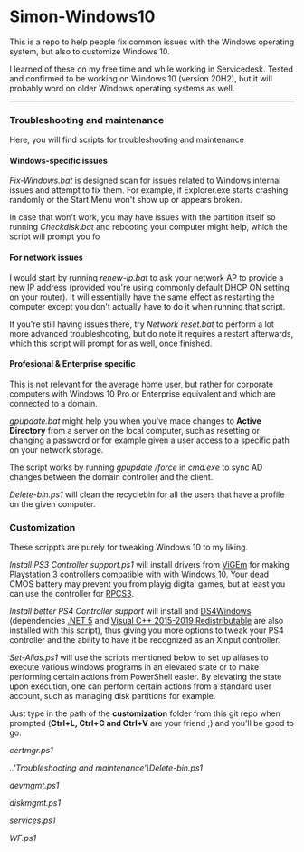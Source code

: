 # Simon-Windows10

This is a repo to help people fix common issues with the Windows operating system, but also to customize Windows 10.

I learned of these on my free time and while working in Servicedesk. Tested and confirmed to be working on Windows 10 (version 20H2), but it will probably word on older Windows operating systems as well.

---

### Troubleshooting and maintenance

Here, you will find scripts for troubleshooting and maintenance

#### Windows-specific issues

<i>Fix-Windows.bat</i> is designed scan for issues related to Windows internal issues and attempt to fix them. For example, if Explorer.exe starts crashing randomly or the Start Menu won't show up or appears broken.

In case that won't work, you may have issues with the partition itself so running <i>Checkdisk.bat</i> and rebooting your computer might help, which the script will prompt you fo

#### For network issues

I would start by running <i>renew-ip.bat</i> to ask your network AP to provide a new IP address (provided you're using commonly default DHCP ON setting on your router). It will essentially have the same effect as restarting the computer except you don't actually have to do it when running that script.

If you're still having issues there, try <i>Network reset.bat</i> to perform a lot more advanced troubleshooting, but do note it requires a restart afterwards, which this script will prompt for as well, once finished.

#### Profesional & Enterprise specific

This is not relevant for the average home user, but rather for corporate computers with Windows 10 Pro or Enterprise equivalent and which are connected to a domain.

<i>gpupdate.bat</i> might help you when you've made changes to <b>Active Directory</b> from a server on the local computer, such as resetting or changing a password or for example given a user access to a specific path on your network storage.

The script works by running <i>gpupdate /force</i> in <i>cmd.exe</i> to sync AD changes between the domain controller and the client.

<i>Delete-bin.ps1</i> will clean the recyclebin for all the users that have a profile on the given computer.

### Customization

These scrippts are purely for tweaking Windows 10 to my liking.

<i>Install PS3 Controller support.ps1</i> will install drivers from <a href="https://github.com/ViGEm">ViGEm</a> for making Playstation 3 controllers compatible with with Windows 10. Your dead CMOS battery may prevent you from playig digital games, but at least you can use the controller for <a href="https://rpcs3.net/">RPCS3</a>.

<i>Install better PS4 Controller support</i> will install and <a href="https://github.com/Ryochan7/DS4Windows">DS4Windows</a> (dependencies <a href="https://dotnet.microsoft.com/download/dotnet/5.0/runtime">.NET 5</a> and <a href="https://support.microsoft.com/en-us/topic/the-latest-supported-visual-c-downloads-2647da03-1eea-4433-9aff-95f26a218cc0">Visual C++ 2015-2019 Redistributable</a> are also installed with this script), thus giving you more options to tweak your PS4 controller and the ability to have it be recognized as an Xinput controller.


<i>Set-Alias.ps1</i> will use the scripts mentioned below to set up aliases to execute various windows programs in an elevated state or to make performing certain actions from PowerShell easier. By elevating the state upon execution, one can perform certain actions from a standard user account, such as managing disk partitions for example.

Just type in the path of the <b>customization</b> folder from this git repo when prompted (<b>Ctrl+L, Ctrl+C and Ctrl+V</b> are your friend ;) and you'll be good to go.

<i>
certmgr.ps1


..\'Troubleshooting and maintenance'\Delete-bin.ps1

devmgmt.ps1

diskmgmt.ps1

services.ps1

WF.ps1
</i>
